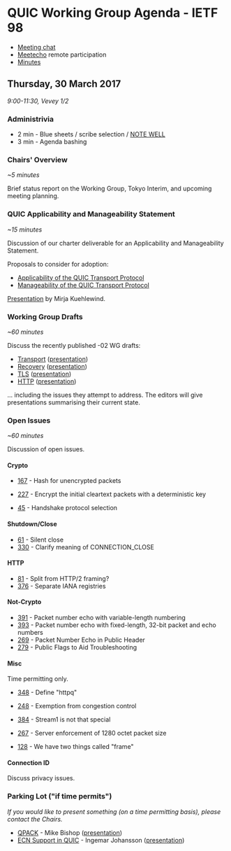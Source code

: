 # QUIC Working Group Agenda - IETF 98

* [Meeting chat](xmpp:quic@jabber.ietf.org?join)
* [Meetecho](http://www.meetecho.com/ietf98/quic) remote participation
* [Minutes](http://etherpad.tools.ietf.org:9000/p/notes-ietf-98-quic)


## Thursday, 30 March 2017

_9:00-11:30, Vevey 1/2_

### Administrivia

* 2 min - Blue sheets / scribe selection / [NOTE WELL](https://www.ietf.org/about/note-well.html)
* 3 min - Agenda bashing


### Chairs' Overview

_~5 minutes_

Brief status report on the Working Group, Tokyo Interim, and upcoming meeting planning.


### QUIC Applicability and Manageability Statement

_~15 minutes_

Discussion of our charter deliverable for an Applicability and Manageability Statement.

Proposals to consider for adoption:

* [Applicability of the QUIC Transport Protocol](https://tools.ietf.org/html/draft-kuehlewind-quic-applicability-00)
* [Manageability of the QUIC Transport Protocol](https://tools.ietf.org/html/draft-kuehlewind-quic-manageability-00)

[Presentation](appman.pdf) by Mirja Kuehlewind.


### Working Group Drafts

_~60 minutes_

Discuss the recently published -02 WG drafts:

* [Transport](https://tools.ietf.org/html/draft-ietf-quic-transport-02) ([presentation](https://docs.google.com/presentation/d/1m72Z0Vt2Ruxxkq4DIzUr84Slv-cSosZA9ANSV1HAjFk/))
* [Recovery](https://tools.ietf.org/html/draft-ietf-quic-recovery-02) ([presentation](https://docs.google.com/presentation/d/1U6wtqLUdd7jamXug_wMpjppU08-iuG-5TLXNtDpHeOo/))
* [TLS](https://tools.ietf.org/html/draft-ietf-quic-tls-02) ([presentation](https://docs.google.com/presentation/d/18ybWD1oHvcrGTuEWKbxiFf4oHwr6qRSnuXsn1VPPthg/))
* [HTTP](https://tools.ietf.org/html/draft-ietf-quic-http-02) ([presentation](HTTP-QUIC.PDF))

... including the issues they attempt to address. The editors will give presentations summarising
their current state.


### Open Issues

_~60 minutes_

Discussion of open issues.

#### Crypto

* [167](https://github.com/quicwg/base-drafts/issues/167) - Hash for unencrypted packets
* [227](https://github.com/quicwg/base-drafts/issues/227) - Encrypt the initial cleartext packets with a deterministic key

* [45](https://github.com/quicwg/base-drafts/issues/45) - Handshake protocol selection

#### Shutdown/Close

* [61](https://github.com/quicwg/base-drafts/issues/61) - Silent close
* [330](https://github.com/quicwg/base-drafts/issues/330) - Clarify meaning of CONNECTION_CLOSE

#### HTTP

* [81](https://github.com/quicwg/base-drafts/issues/81) - Split from HTTP/2 framing?
* [376](https://github.com/quicwg/base-drafts/pull/376) - Separate IANA registries

#### Not-Crypto

* [391](https://github.com/quicwg/base-drafts/pull/391) - Packet number echo with variable-length numbering
* [393](https://github.com/quicwg/base-drafts/pull/393) - Packet number echo with fixed-length, 32-bit packet and echo numbers  
* [269](https://github.com/quicwg/base-drafts/issues/269) - Packet Number Echo in Public Header
* [279](https://github.com/quicwg/base-drafts/issues/279) - Public Flags to Aid Troubleshooting

#### Misc

Time permitting only.

* [348](https://github.com/quicwg/base-drafts/pull/348) - Define "httpq"

* [248](https://github.com/quicwg/base-drafts/issues/248) - Exemption from congestion control
* [384](https://github.com/quicwg/base-drafts/pull/384) - Stream1 is not that special

* [267](https://github.com/quicwg/base-drafts/issues/267) - Server enforcement of 1280 octet packet size

* [128](https://github.com/quicwg/base-drafts/issues/128) - We have two things called "frame"

#### Connection ID

Discuss privacy issues.


### Parking Lot ("if time permits")

_If you would like to present something (on a time permitting basis), please contact the Chairs._

* [QPACK](https://tools.ietf.org/html/draft-bishop-quic-http-and-qpack-02) - Mike Bishop ([presentation](QPACK.PDF))
* [ECN Support in QUIC](https://tools.ietf.org/html/draft-johansson-quic-ecn-01) - Ingemar Johansson ([presentation](ECN.pdf))

